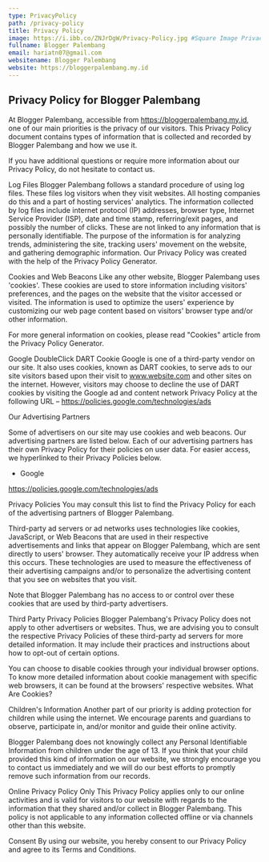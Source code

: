 ```yaml
---
type: PrivacyPolicy
path: /privacy-policy
title: Privacy Policy
image: https://i.ibb.co/ZNJrDgW/Privacy-Policy.jpg #Square Image Privacy Policy
fullname: Blogger Palembang
email: hariatn07@gmail.com
websitename: Blogger Palembang
website: https://bloggerpalembang.my.id
---
```


## Privacy Policy for Blogger Palembang

At Blogger Palembang, accessible from https://bloggerpalembang.my.id, one of our main priorities is the privacy of our visitors. This Privacy Policy document contains types of information that is collected and recorded by Blogger Palembang and how we use it.

If you have additional questions or require more information about our Privacy Policy, do not hesitate to contact us.

Log Files
Blogger Palembang follows a standard procedure of using log files. These files log visitors when they visit websites. All hosting companies do this and a part of hosting services' analytics. The information collected by log files include internet protocol (IP) addresses, browser type, Internet Service Provider (ISP), date and time stamp, referring/exit pages, and possibly the number of clicks. These are not linked to any information that is personally identifiable. The purpose of the information is for analyzing trends, administering the site, tracking users' movement on the website, and gathering demographic information. Our Privacy Policy was created with the help of the Privacy Policy Generator.

Cookies and Web Beacons
Like any other website, Blogger Palembang uses 'cookies'. These cookies are used to store information including visitors' preferences, and the pages on the website that the visitor accessed or visited. The information is used to optimize the users' experience by customizing our web page content based on visitors' browser type and/or other information.

For more general information on cookies, please read "Cookies" article from the Privacy Policy Generator.

Google DoubleClick DART Cookie
Google is one of a third-party vendor on our site. It also uses cookies, known as DART cookies, to serve ads to our site visitors based upon their visit to www.website.com and other sites on the internet. However, visitors may choose to decline the use of DART cookies by visiting the Google ad and content network Privacy Policy at the following URL – https://policies.google.com/technologies/ads

Our Advertising Partners

Some of advertisers on our site may use cookies and web beacons. Our advertising partners are listed below. Each of our advertising partners has their own Privacy Policy for their policies on user data. For easier access, we hyperlinked to their Privacy Policies below.

* Google

https://policies.google.com/technologies/ads

Privacy Policies
You may consult this list to find the Privacy Policy for each of the advertising partners of Blogger Palembang.

Third-party ad servers or ad networks uses technologies like cookies, JavaScript, or Web Beacons that are used in their respective advertisements and links that appear on Blogger Palembang, which are sent directly to users' browser. They automatically receive your IP address when this occurs. These technologies are used to measure the effectiveness of their advertising campaigns and/or to personalize the advertising content that you see on websites that you visit.

Note that Blogger Palembang has no access to or control over these cookies that are used by third-party advertisers.

Third Party Privacy Policies
Blogger Palembang's Privacy Policy does not apply to other advertisers or websites. Thus, we are advising you to consult the respective Privacy Policies of these third-party ad servers for more detailed information. It may include their practices and instructions about how to opt-out of certain options.

You can choose to disable cookies through your individual browser options. To know more detailed information about cookie management with specific web browsers, it can be found at the browsers' respective websites. What Are Cookies?

Children's Information
Another part of our priority is adding protection for children while using the internet. We encourage parents and guardians to observe, participate in, and/or monitor and guide their online activity.

Blogger Palembang does not knowingly collect any Personal Identifiable Information from children under the age of 13. If you think that your child provided this kind of information on our website, we strongly encourage you to contact us immediately and we will do our best efforts to promptly remove such information from our records.

Online Privacy Policy Only
This Privacy Policy applies only to our online activities and is valid for visitors to our website with regards to the information that they shared and/or collect in Blogger Palembang. This policy is not applicable to any information collected offline or via channels other than this website.

Consent
By using our website, you hereby consent to our Privacy Policy and agree to its Terms and Conditions.
